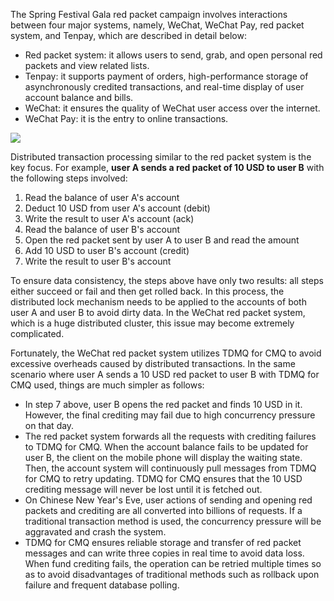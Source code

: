 
The Spring Festival Gala red packet campaign involves interactions between four major systems, namely, WeChat, WeChat Pay, red packet system, and Tenpay, which are described in detail below:

- Red packet system: it allows users to send, grab, and open personal red packets and view related lists.
- Tenpay: it supports payment of orders, high-performance storage of asynchronously credited transactions, and real-time display of user account balance and bills.
- WeChat: it ensures the quality of WeChat user access over the internet.
- WeChat Pay: it is the entry to online transactions.
  

![](https://mc.qcloudimg.com/static/img/4e497929b188b4ddc76fe43934d9c126/image.png)

Distributed transaction processing similar to the red packet system is the key focus. For example, **user A sends a red packet of 10 USD to user B** with the following steps involved:
1. Read the balance of user A's account
2. Deduct 10 USD from user A's account (debit)
3. Write the result to user A's account (ack)
4. Read the balance of user B's account
5. Open the red packet sent by user A to user B and read the amount
6. Add 10 USD to user B's account (credit)
7. Write the result to user B's account
   

To ensure data consistency, the steps above have only two results: all steps either succeed or fail and then get rolled back. In this process, the distributed lock mechanism needs to be applied to the accounts of both user A and user B to avoid dirty data. In the WeChat red packet system, which is a huge distributed cluster, this issue may become extremely complicated.

Fortunately, the WeChat red packet system utilizes TDMQ for CMQ to avoid excessive overheads caused by distributed transactions. In the same scenario where user A sends a 10 USD red packet to user B with TDMQ for CMQ used, things are much simpler as follows:

- In step 7 above, user B opens the red packet and finds 10 USD in it. However, the final crediting may fail due to high concurrency pressure on that day.
- The red packet system forwards all the requests with crediting failures to TDMQ for CMQ. When the account balance fails to be updated for user B, the client on the mobile phone will display the waiting state. Then, the account system will continuously pull messages from TDMQ for CMQ to retry updating. TDMQ for CMQ ensures that the 10 USD crediting message will never be lost until it is fetched out.
- On Chinese New Year's Eve, user actions of sending and opening red packets and crediting are all converted into billions of requests. If a traditional transaction method is used, the concurrency pressure will be aggravated and crash the system.
- TDMQ for CMQ ensures reliable storage and transfer of red packet messages and can write three copies in real time to avoid data loss. When fund crediting fails, the operation can be retried multiple times so as to avoid disadvantages of traditional methods such as rollback upon failure and frequent database polling.
